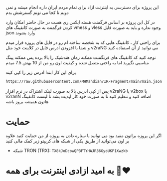 این پروژه برای دسترسی به اینترنت ازاد برای تمام مردم ایران داره انجام میشه و نمی دونم تا کجا می تونم گسترشش بدم 

در کل این پروژه بر اساس فرگمنت هسته ایکس ری هست در حال حاضر امکان وارد کردن فرگمنت به صورت کانفینگ های vmess و vless وجود نداره و باید به صورت فایل json وارد بشوند

برای راحتی کار ، کانفینگ هایی که به شخصه ساخته ام رو در فایل های پروزه قرار میدم و شما با افزودن ادرس فایل در کلاینت خود مثل v2raNG می توانید از آن استفاده کنید

توجه کنید که کانفینگ های فرنگمنت ممکنه زمان هندشیک را بالا برده پس ممکنه پینگ مناسبی نگیرید اما به راحتی متصل شده و کیفیت اون رو من از 10 بهش 7.5 میدم

برای این کار ابتدا ادرس زیر را کپی کیند



```bash
https://raw.githubusercontent.com/MHMahdian/IR-Fragment/main/main.json
```

پس از کپی ادرس بالا به صورت لینک اشتراک در نرم افزار v2raNG یا v2box یا v2ranN اضافه کنید و تنظیم کنید تا به صورت خود کار اپدیت بشه تا لیست کانفینگ هاتون همیشه بروز باشه

# حمایت
اگر این پروزه براتون مفید بود می توانید با ستاره دادن به پروژه از من حمایت کنید علاوه بر اون می‌توانید از طریق یکی از شبکه های کریپتو زیر کمک مالی کنید

- شبکه TRON (TRX): `TX8kJoDcowQPBFTYHAJR36GyoUKP1Xwzkb`

  

 
# به امید ازادی اینترنت برای همه ❤️‍🔥
